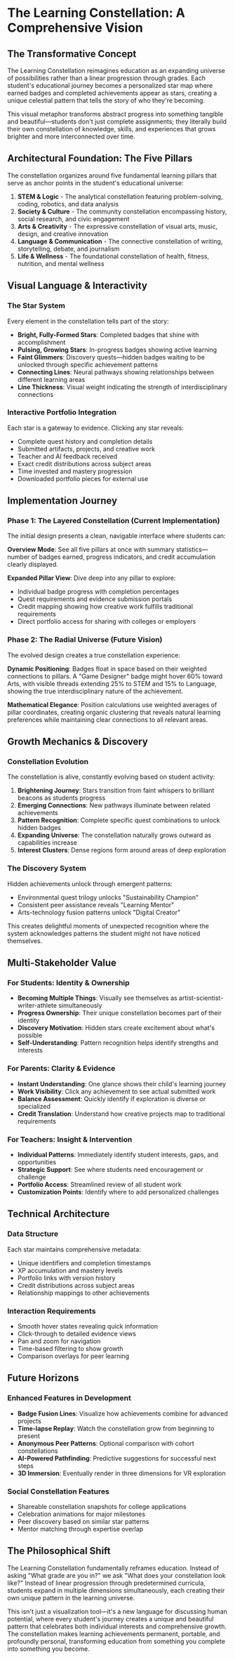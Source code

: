 # The Learning Constellation: A Comprehensive Vision

## The Transformative Concept

The Learning Constellation reimagines education as an expanding universe of possibilities rather than a linear progression through grades. Each student's educational journey becomes a personalized star map where earned badges and completed achievements appear as stars, creating a unique celestial pattern that tells the story of who they're becoming.

This visual metaphor transforms abstract progress into something tangible and beautiful—students don't just complete assignments; they literally build their own constellation of knowledge, skills, and experiences that grows brighter and more interconnected over time.

## Architectural Foundation: The Five Pillars

The constellation organizes around five fundamental learning pillars that serve as anchor points in the student's educational universe:

1. **STEM & Logic** - The analytical constellation featuring problem-solving, coding, robotics, and data analysis
2. **Society & Culture** - The community constellation encompassing history, social research, and civic engagement  
3. **Arts & Creativity** - The expressive constellation of visual arts, music, design, and creative innovation
4. **Language & Communication** - The connective constellation of writing, storytelling, debate, and journalism
5. **Life & Wellness** - The foundational constellation of health, fitness, nutrition, and mental wellness

## Visual Language & Interactivity

### The Star System
Every element in the constellation tells part of the story:
- **Bright, Fully-Formed Stars**: Completed badges that shine with accomplishment
- **Pulsing, Growing Stars**: In-progress badges showing active learning
- **Faint Glimmers**: Discovery quests—hidden badges waiting to be unlocked through specific achievement patterns
- **Connecting Lines**: Neural pathways showing relationships between different learning areas
- **Line Thickness**: Visual weight indicating the strength of interdisciplinary connections

### Interactive Portfolio Integration
Each star is a gateway to evidence. Clicking any star reveals:
- Complete quest history and completion details
- Submitted artifacts, projects, and creative work
- Teacher and AI feedback received
- Exact credit distributions across subject areas
- Time invested and mastery progression
- Downloaded portfolio pieces for external use

## Implementation Journey

### Phase 1: The Layered Constellation (Current Implementation)

The initial design presents a clean, navigable interface where students can:

**Overview Mode**: See all five pillars at once with summary statistics—number of badges earned, progress indicators, and credit accumulation clearly displayed.

**Expanded Pillar View**: Dive deep into any pillar to explore:
- Individual badge progress with completion percentages
- Quest requirements and evidence submission portals
- Credit mapping showing how creative work fulfills traditional requirements
- Direct portfolio access for sharing with colleges or employers

### Phase 2: The Radial Universe (Future Vision)

The evolved design creates a true constellation experience:

**Dynamic Positioning**: Badges float in space based on their weighted connections to pillars. A "Game Designer" badge might hover 60% toward Arts, with visible threads extending 25% to STEM and 15% to Language, showing the true interdisciplinary nature of the achievement.

**Mathematical Elegance**: Position calculations use weighted averages of pillar coordinates, creating organic clustering that reveals natural learning preferences while maintaining clear connections to all relevant areas.

## Growth Mechanics & Discovery

### Constellation Evolution
The constellation is alive, constantly evolving based on student activity:

1. **Brightening Journey**: Stars transition from faint whispers to brilliant beacons as students progress
2. **Emerging Connections**: New pathways illuminate between related achievements
3. **Pattern Recognition**: Complete specific quest combinations to unlock hidden badges
4. **Expanding Universe**: The constellation naturally grows outward as capabilities increase
5. **Interest Clusters**: Dense regions form around areas of deep exploration

### The Discovery System
Hidden achievements unlock through emergent patterns:
- Environmental quest trilogy unlocks "Sustainability Champion"
- Consistent peer assistance reveals "Learning Mentor"
- Arts-technology fusion patterns unlock "Digital Creator"

This creates delightful moments of unexpected recognition where the system acknowledges patterns the student might not have noticed themselves.

## Multi-Stakeholder Value

### For Students: Identity & Ownership
- **Becoming Multiple Things**: Visually see themselves as artist-scientist-writer-athlete simultaneously
- **Progress Ownership**: Their unique constellation becomes part of their identity
- **Discovery Motivation**: Hidden stars create excitement about what's possible
- **Self-Understanding**: Pattern recognition helps identify strengths and interests

### For Parents: Clarity & Evidence
- **Instant Understanding**: One glance shows their child's learning journey
- **Work Visibility**: Click any achievement to see actual submitted work
- **Balance Assessment**: Quickly identify if exploration is diverse or specialized
- **Credit Translation**: Understand how creative projects map to traditional requirements

### For Teachers: Insight & Intervention
- **Individual Patterns**: Immediately identify student interests, gaps, and opportunities
- **Strategic Support**: See where students need encouragement or challenge
- **Portfolio Access**: Streamlined review of all student work
- **Customization Points**: Identify where to add personalized challenges

## Technical Architecture

### Data Structure
Each star maintains comprehensive metadata:
- Unique identifiers and completion timestamps
- XP accumulation and mastery levels
- Portfolio links with version history
- Credit distributions across subject areas
- Relationship mappings to other achievements

### Interaction Requirements
- Smooth hover states revealing quick information
- Click-through to detailed evidence views
- Pan and zoom for navigation
- Time-based filtering to show growth
- Comparison overlays for peer learning

## Future Horizons

### Enhanced Features in Development
- **Badge Fusion Lines**: Visualize how achievements combine for advanced projects
- **Time-lapse Replay**: Watch the constellation grow from beginning to present
- **Anonymous Peer Patterns**: Optional comparison with cohort constellations
- **AI-Powered Pathfinding**: Predictive suggestions for successful next steps
- **3D Immersion**: Eventually render in three dimensions for VR exploration

### Social Constellation Features
- Shareable constellation snapshots for college applications
- Celebration animations for major milestones
- Peer discovery based on similar star patterns
- Mentor matching through expertise overlap

## The Philosophical Shift

The Learning Constellation fundamentally reframes education. Instead of asking "What grade are you in?" we ask "What does your constellation look like?" Instead of linear progression through predetermined curricula, students expand in multiple dimensions simultaneously, each creating their own unique pattern in the learning universe.

This isn't just a visualization tool—it's a new language for discussing human potential, where every student's journey creates a unique and beautiful pattern that celebrates both individual interests and comprehensive growth. The constellation makes learning achievements permanent, portable, and profoundly personal, transforming education from something you complete into something you become.